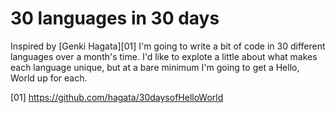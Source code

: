 # 30 languages in 30 days
Inspired by [Genki Hagata][01] I'm going to write a bit of code in 30 different languages over a month's time. I'd like to explote a little about what makes each language unique, but at a bare minimum I'm going to get a Hello, World up for each.

[01] https://github.com/hagata/30daysofHelloWorld

